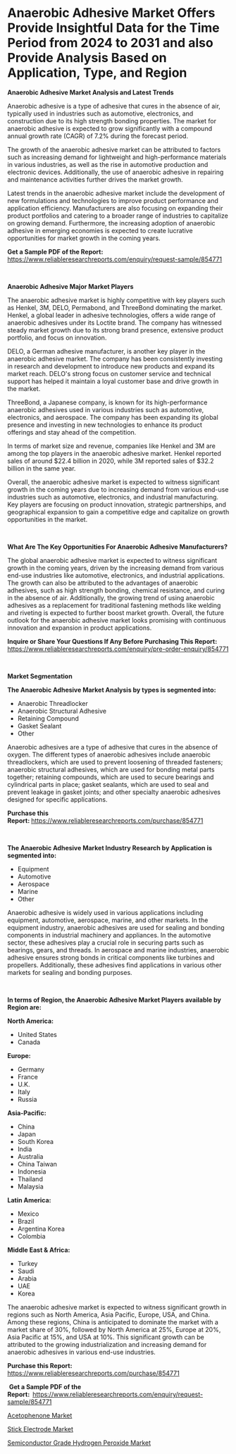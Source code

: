 <p><h1>Anaerobic Adhesive Market Offers Provide Insightful Data for the Time Period from 2024 to 2031 and also Provide Analysis Based on Application, Type, and Region</h1></p><p><strong>Anaerobic Adhesive Market Analysis and Latest Trends</strong></p>
<p><p>Anaerobic adhesive is a type of adhesive that cures in the absence of air, typically used in industries such as automotive, electronics, and construction due to its high strength bonding properties. The market for anaerobic adhesive is expected to grow significantly with a compound annual growth rate (CAGR) of 7.2% during the forecast period. </p><p>The growth of the anaerobic adhesive market can be attributed to factors such as increasing demand for lightweight and high-performance materials in various industries, as well as the rise in automotive production and electronic devices. Additionally, the use of anaerobic adhesive in repairing and maintenance activities further drives the market growth. </p><p>Latest trends in the anaerobic adhesive market include the development of new formulations and technologies to improve product performance and application efficiency. Manufacturers are also focusing on expanding their product portfolios and catering to a broader range of industries to capitalize on growing demand. Furthermore, the increasing adoption of anaerobic adhesive in emerging economies is expected to create lucrative opportunities for market growth in the coming years.</p></p>
<p><strong>Get a Sample PDF of the Report:&nbsp;</strong> <a href="https://www.reliableresearchreports.com/enquiry/request-sample/854771">https://www.reliableresearchreports.com/enquiry/request-sample/854771</a></p>
<p>&nbsp;</p>
<p><strong>Anaerobic Adhesive Major Market Players</strong></p>
<p><p>The anaerobic adhesive market is highly competitive with key players such as Henkel, 3M, DELO, Permabond, and ThreeBond dominating the market. Henkel, a global leader in adhesive technologies, offers a wide range of anaerobic adhesives under its Loctite brand. The company has witnessed steady market growth due to its strong brand presence, extensive product portfolio, and focus on innovation.</p><p>DELO, a German adhesive manufacturer, is another key player in the anaerobic adhesive market. The company has been consistently investing in research and development to introduce new products and expand its market reach. DELO's strong focus on customer service and technical support has helped it maintain a loyal customer base and drive growth in the market.</p><p>ThreeBond, a Japanese company, is known for its high-performance anaerobic adhesives used in various industries such as automotive, electronics, and aerospace. The company has been expanding its global presence and investing in new technologies to enhance its product offerings and stay ahead of the competition.</p><p>In terms of market size and revenue, companies like Henkel and 3M are among the top players in the anaerobic adhesive market. Henkel reported sales of around $22.4 billion in 2020, while 3M reported sales of $32.2 billion in the same year.</p><p>Overall, the anaerobic adhesive market is expected to witness significant growth in the coming years due to increasing demand from various end-use industries such as automotive, electronics, and industrial manufacturing. Key players are focusing on product innovation, strategic partnerships, and geographical expansion to gain a competitive edge and capitalize on growth opportunities in the market.</p></p>
<p>&nbsp;</p>
<p><strong>What Are The Key Opportunities For Anaerobic Adhesive Manufacturers?</strong></p>
<p><p>The global anaerobic adhesive market is expected to witness significant growth in the coming years, driven by the increasing demand from various end-use industries like automotive, electronics, and industrial applications. The growth can also be attributed to the advantages of anaerobic adhesives, such as high strength bonding, chemical resistance, and curing in the absence of air. Additionally, the growing trend of using anaerobic adhesives as a replacement for traditional fastening methods like welding and riveting is expected to further boost market growth. Overall, the future outlook for the anaerobic adhesive market looks promising with continuous innovation and expansion in product applications.</p></p>
<p><strong>Inquire or Share Your Questions If Any Before Purchasing This Report:</strong> <a href="https://www.reliableresearchreports.com/enquiry/pre-order-enquiry/854771">https://www.reliableresearchreports.com/enquiry/pre-order-enquiry/854771</a></p>
<p>&nbsp;</p>
<p><strong>Market Segmentation</strong></p>
<p><strong>The Anaerobic Adhesive Market Analysis by types is segmented into:</strong></p>
<p><ul><li>Anaerobic Threadlocker</li><li>Anaerobic Structural Adhesive</li><li>Retaining Compound</li><li>Gasket Sealant</li><li>Other</li></ul></p>
<p><p>Anaerobic adhesives are a type of adhesive that cures in the absence of oxygen. The different types of anaerobic adhesives include anaerobic threadlockers, which are used to prevent loosening of threaded fasteners; anaerobic structural adhesives, which are used for bonding metal parts together; retaining compounds, which are used to secure bearings and cylindrical parts in place; gasket sealants, which are used to seal and prevent leakage in gasket joints; and other specialty anaerobic adhesives designed for specific applications.</p></p>
<p><strong>Purchase this Report:&nbsp;</strong><a href="https://www.reliableresearchreports.com/purchase/854771">https://www.reliableresearchreports.com/purchase/854771</a></p>
<p>&nbsp;</p>
<p><strong>The Anaerobic Adhesive Market Industry Research by Application is segmented into:</strong></p>
<p><ul><li>Equipment</li><li>Automotive</li><li>Aerospace</li><li>Marine</li><li>Other</li></ul></p>
<p><p>Anaerobic adhesive is widely used in various applications including equipment, automotive, aerospace, marine, and other markets. In the equipment industry, anaerobic adhesives are used for sealing and bonding components in industrial machinery and appliances. In the automotive sector, these adhesives play a crucial role in securing parts such as bearings, gears, and threads. In aerospace and marine industries, anaerobic adhesive ensures strong bonds in critical components like turbines and propellers. Additionally, these adhesives find applications in various other markets for sealing and bonding purposes.</p></p>
<p>&nbsp;</p>
<p><strong>In terms of Region, the Anaerobic Adhesive Market Players available by Region are:</strong></p>
<p>
    <p> <strong> North America: </strong>
        <ul>
            <li>United States</li>
            <li>Canada</li>
        </ul>
        </p> 
    <p> <strong> Europe: </strong>
        <ul>
            <li>Germany</li>
            <li>France</li>
            <li>U.K.</li>
            <li>Italy</li>
            <li>Russia</li>
        </ul>
        </p> 
    <p> <strong> Asia-Pacific: </strong>
        <ul>
            <li>China</li>
            <li>Japan</li>
            <li>South Korea</li>
            <li>India</li>
            <li>Australia</li>
            <li>China Taiwan</li>
            <li>Indonesia</li>
            <li>Thailand</li>
            <li>Malaysia</li>
        </ul>
        </p> 
    <p> <strong> Latin America: </strong>
        <ul>
            <li>Mexico</li>
            <li>Brazil</li>
            <li>Argentina Korea</li>
            <li>Colombia</li>
        </ul>
        </p> 
    <p> <strong> Middle East & Africa: </strong>
        <ul>
            <li>Turkey</li>
            <li>Saudi</li>
            <li>Arabia</li>
            <li>UAE</li>
            <li>Korea</li>
        </ul>
    </p>
    </p>
<p><p>The anaerobic adhesive market is expected to witness significant growth in regions such as North America, Asia Pacific, Europe, USA, and China. Among these regions, China is anticipated to dominate the market with a market share of 30%, followed by North America at 25%, Europe at 20%, Asia Pacific at 15%, and USA at 10%. This significant growth can be attributed to the growing industrialization and increasing demand for anaerobic adhesives in various end-use industries.</p></p>
<p><strong>Purchase this Report: </strong><a href="https://www.reliableresearchreports.com/purchase/854771">https://www.reliableresearchreports.com/purchase/854771</a></p>
<p>&nbsp;<strong>Get a Sample PDF of the Report:&nbsp;&nbsp;</strong><a href="https://www.reliableresearchreports.com/enquiry/request-sample/854771">https://www.reliableresearchreports.com/enquiry/request-sample/854771</a></p>
<p><strong></strong></p>
<p><p><a href="https://github.com/edytherolanlouisejk1miz0wig/Market-Research-Report-List-1/blob/main/acetophenone-market.md">Acetophenone Market</a></p><p><a href="https://github.com/peachesmcdowel1/Market-Research-Report-List-1/blob/main/stick-electrode-market.md">Stick Electrode Market</a></p><p><a href="https://view.publitas.com/reportprime-1/global-semiconductor-grade-hydrogen-peroxide-market-size-and-market-trends-insights-and-projections-from-2023-to-2030/">Semiconductor Grade Hydrogen Peroxide Market</a></p></p>